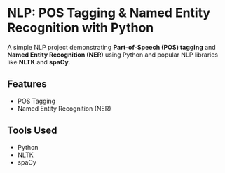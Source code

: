 # NLP: POS Tagging & Named Entity Recognition with Python

A simple NLP project demonstrating **Part-of-Speech (POS) tagging** and **Named Entity Recognition (NER)** using Python and popular NLP libraries like **NLTK** and **spaCy**.

## Features

- POS Tagging  
- Named Entity Recognition (NER)

## Tools Used

- Python  
- NLTK  
- spaCy

